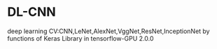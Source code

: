# DL-CNN
deep learning CV:CNN,LeNet,AlexNet,VggNet,ResNet,InceptionNet by functions of Keras Library in tensorflow-GPU 2.0.0 

